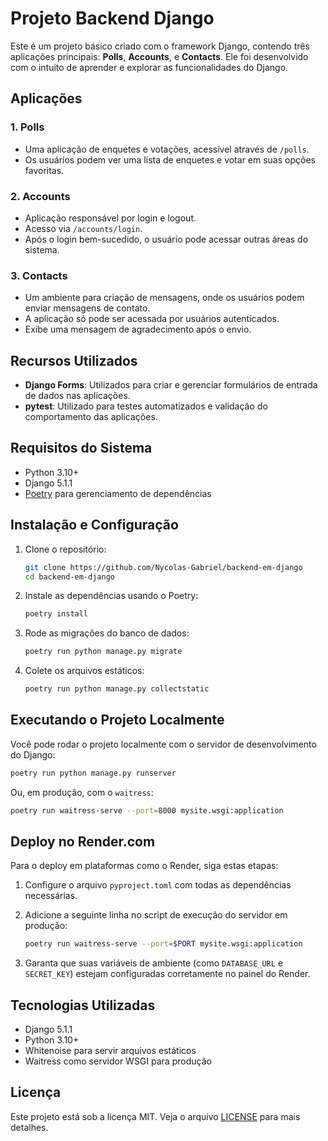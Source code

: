 
# Projeto Backend Django

Este é um projeto básico criado com o framework Django, contendo três aplicações principais: **Polls**, **Accounts**, e **Contacts**. Ele foi desenvolvido com o intuito de aprender e explorar as funcionalidades do Django.

## Aplicações

### 1. **Polls**
- Uma aplicação de enquetes e votações, acessível através de `/polls`.
- Os usuários podem ver uma lista de enquetes e votar em suas opções favoritas.

### 2. **Accounts**
- Aplicação responsável por login e logout.
- Acesso via `/accounts/login`.
- Após o login bem-sucedido, o usuário pode acessar outras áreas do sistema.

### 3. **Contacts**
- Um ambiente para criação de mensagens, onde os usuários podem enviar mensagens de contato.
- A aplicação só pode ser acessada por usuários autenticados.
- Exibe uma mensagem de agradecimento após o envio.

## Recursos Utilizados

- **Django Forms**: Utilizados para criar e gerenciar formulários de entrada de dados nas aplicações.
- **pytest**: Utilizado para testes automatizados e validação do comportamento das aplicações.

## Requisitos do Sistema

- Python 3.10+
- Django 5.1.1
- [Poetry](https://python-poetry.org/) para gerenciamento de dependências

## Instalação e Configuração

1. Clone o repositório:
   ```bash
   git clone https://github.com/Nycolas-Gabriel/backend-em-django
   cd backend-em-django
   ```

2. Instale as dependências usando o Poetry:
   ```bash
   poetry install
   ```

3. Rode as migrações do banco de dados:
   ```bash
   poetry run python manage.py migrate
   ```

4. Colete os arquivos estáticos:
   ```bash
   poetry run python manage.py collectstatic
   ```

## Executando o Projeto Localmente

Você pode rodar o projeto localmente com o servidor de desenvolvimento do Django:

```bash
poetry run python manage.py runserver
```

Ou, em produção, com o `waitress`:

```bash
poetry run waitress-serve --port=8000 mysite.wsgi:application
```

## Deploy no Render.com

Para o deploy em plataformas como o Render, siga estas etapas:

1. Configure o arquivo `pyproject.toml` com todas as dependências necessárias.
2. Adicione a seguinte linha no script de execução do servidor em produção:

   ```bash
   poetry run waitress-serve --port=$PORT mysite.wsgi:application
   ```

3. Garanta que suas variáveis de ambiente (como `DATABASE_URL` e `SECRET_KEY`) estejam configuradas corretamente no painel do Render.

## Tecnologias Utilizadas

- Django 5.1.1
- Python 3.10+
- Whitenoise para servir arquivos estáticos
- Waitress como servidor WSGI para produção

## Licença

Este projeto está sob a licença MIT. Veja o arquivo [LICENSE](LICENSE) para mais detalhes.
